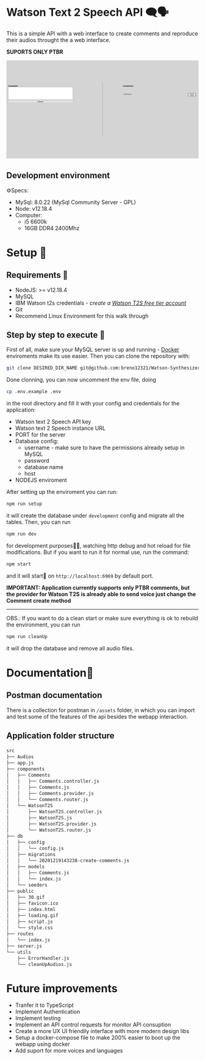 # Watson Text 2 Speech API 🗨🗣

This is a simple API with a web interface to create comments and reproduce their audios throught the a web interface.

**SUPORTS ONLY PTBR**

![webpage](./assets/chrome_cTte5ubbpW.png)

## Development environment

⚙Specs:
- MySql: 8.0.22 (MySql Community Server - GPL)
- Node: v12.18.4
- Computer: 
  - i5 6600k
  - 16GB DDR4 2400Mhz

# Setup 🔨

## Requirements 🧰
- NodeJS: >= v12.18.4
- MySQL
- IBM Watson t2s credentials - *create a [Watson T2S free tier account](https://www.ibm.com/watson/services/text-to-speech/)*
- Git
- Recommend Linux Environment for this walk through

## Step by step to execute 💨


First of all, make sure your MySQL server is up and running - [Docker](https://hub.docker.com/_/mysql) enviroments make its use easier. Then you can clone the repository with:  

```bash
git clone DESIRED_DIR_NAME git@github.com:breno12321/Watson-Synthesizer.git
```

Done clonning, you can now uncomment the env file, doing 

```bash
cp .env.example .env
```

 in the root directory and fill it with your config and credentials for the application:

- Watson text 2 Speech API key
- Watson text 2 Speech instance URL
- PORT for the server
- Database config:
  - username - make sure to have the permissions already setup in MySQL
  - password
  - database name
  - host
- NODEJS enviroment

After setting up the enviroment you can run: 
```bash
npm run setup
```
 it will create the database under `development` config and migrate all the tables. Then, you can run 

 ```bash
 npm run dev
 ``` 
 
 for development purposes👨‍💻, watching http debug and hot reload for file modifications. But if you want to run it for normal use, run the command: 
 
 ```bash
 npm start
 ```
 and it will start🙌 on `http://localhost:6969` by default port.


**IMPORTANT: Application currently supports only PTBR comments, but the provider for Watson T2S is already able to send voice just change the Comment create method**

 ---

 OBS.: If you want to do a clean start or make sure everything is ok to rebuild the environment, you can run 
 ```bash
 npm run cleanUp
 ``` 
 it will drop the database and remove all audio files.

# Documentation📕

## Postman documentation

There is a collection for postman in `/assets` folder, in which you can import and test some of the features of the api besides the webapp interaction.

## Application folder structure

```
src
├── Audios
├── app.js
├── components
│   ├── Comments
│   │   ├── Comments.controller.js
│   │   ├── Comments.js
│   │   ├── Comments.provider.js
│   │   └── Comments.router.js
│   └── WatsonT2S
│       ├── WatsonT2S.controller.js
│       ├── WatsonT2S.js
│       ├── WatsonT2S.provider.js
│       └── WatsonT2S.router.js
├── db
│   ├── config
│   │   └── config.js
│   ├── migrations
│   │   └── 20201219143238-create-comments.js
│   ├── models
│   │   ├── Comments.js
│   │   └── index.js
│   └── seeders
├── public
│   ├── 30.gif
│   ├── favicon.ico
│   ├── index.html
│   ├── loading.gif
│   ├── script.js
│   └── style.css
├── routes
│   └── index.js
├── server.js
└── utils
    ├── ErrorHandler.js
    └── cleanUpAudios.js
```
# Future improvements

- Tranfer it to TypeScript
- Implement Authentication
- Implement testing
- Implement an API control requests for monitor API consuption
- Create a more UX UI friendily interface with more modern design libs
- Setup a docker-compose file to make 200% easier to boot up the webapp using docker
- Add suport for more voices and languages

